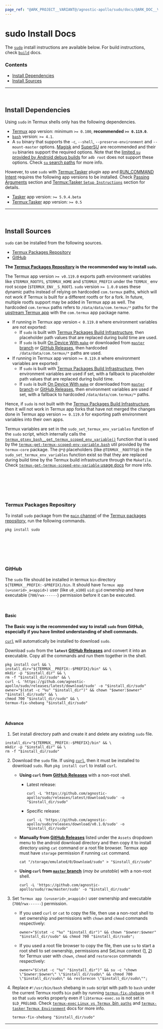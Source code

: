 ```yaml
---
page_ref: "@ARK_PROJECT__VARIANT@/agnostic-apollo/sudo/docs/@ARK_DOC__VERSION@/install/index.md"
---
```


# sudo Install Docs

<!-- @ARK_DOCS__HEADER_PLACEHOLDER@ -->

The [`sudo`](https://github.com/agnostic-apollo/sudo) install instructions are available below. For build instructions, check [`build`](../developer/build/index.md) docs.

### Contents

- [Install Dependencies](#install-dependencies)
- [Install Sources](#install-sources)

---

&nbsp;





## Install Dependencies

Using `sudo` in Termux shells only has the following dependencies.

- [Termux](https://github.com/termux/termux-app) app version: minimum `>= 0.100`, **recommended `>= 0.119.0`**.
- [`bash`](https://www.gnu.org/software/bash/manual/bash.html) version: `>= 4.1`.
- A `su` binary that supports the `-c`, `--shell`, `--preserve-environment` and `--mount-master` options. [Magisk](https://github.com/topjohnwu/Magisk) and [SuperSU](https://su.chainfire.eu/) are recommended and their `su` binaries support the required options. Note that the [limited `su` provided by Android debug builds](https://cs.android.com/android/platform/superproject/+/master:system/extras/su/su.cpp) for `adb root` does not support these options. Check [`su` search paths](../usage/index.md#su-search-paths) for more info.

However, to use `sudo` with [Termux:Tasker](https://github.com/termux/termux-tasker) plugin app and [RUN_COMMAND Intent](https://github.com/termux/termux-app/wiki/RUN_COMMAND-Intent) requires the following app versions to be installed. Check [Passing Arguments](../usage/index.md#passing-arguments) section and [Termux:Tasker `Setup Instructions`](https://github.com/termux/termux-tasker#setup-instructions) section for details.

- [Tasker](https://play.google.com/store/apps/details?id=net.dinglisch.android.taskerm) app version: `>= 5.9.4.beta`
- [Termux:Tasker](https://github.com/termux/termux-tasker) app version: `>= 0.5`

---

&nbsp;





## Install Sources

`sudo` can be installed from the following sources.

- [Termux Packages Repository](#termux-packages-repository)
- [GitHub](#github)

**The [Termux Packages Repository](#termux-packages-repository) is the recommended way to install `sudo`.**

The Termux app version `>= v0.119.0` exports path environment variables like `$TERMUX_ROOTFS`, `$TERMUX_HOME` and `$TERMUX_PREFIX` under the `TERMUX_` env root scope (`$TERMUX_ENV__S_ROOT`). `sudo` version `>= 1.0.0` uses these dynamic paths instead of relying on hardcoded `com.termux` paths, which will not work if Termux is built for a different rootfs or for a fork. In future, multiple rootfs support may be added in Termux app as well. The hardcoded `com.termux` paths refers to `/data/data/com.termux/*` paths for the [upstream Termux app](https://github.com/termux/termux-app) with the `com.termux` app package name.

- If running in Termux app version `< 0.119.0` where environment variables are not exported:  
    - If `sudo` is built with [Termux Packages Build Infrastructure](../developer/build/index.md#termux-packages-build-infrastructure), then placeholder path values that are replaced during build time are used.  
    - If `sudo` is built [On Device With `make`](../developer/build/index.md#on-device-with-make) or downloaded from [`master` branch](https://github.com/agnostic-apollo/sudo/blob/master/sudo) or [GitHub Releases](https://github.com/agnostic-apollo/sudo/releases), then hardcoded `/data/data/com.termux/*` paths are used.  
- If running in Termux app version `>= 0.119.0` where environment variables are exported:  
    - If `sudo` is built with [Termux Packages Build Infrastructure](../developer/build/index.md#termux-packages-build-infrastructure), then environment variables are used if set, with a fallback to placeholder path values that are replaced during build time.  
    - If `sudo` is built [On Device With `make`](../developer/build/index.md#on-device-with-make) or downloaded from [`master` branch](https://github.com/agnostic-apollo/sudo/blob/master/sudo) or [GitHub Releases](https://github.com/agnostic-apollo/sudo/releases), then environment variables are used if set, with a fallback to hardcoded `/data/data/com.termux/*` paths.  

Hence, if `sudo` is not built with the [Termux Packages Build Infrastructure](../developer/build/index.md#termux-packages-build-infrastructure), then it will not work in Termux app forks that have not merged the changes done in Termux app version `>= 0.119.0` for exporting path environment variables into their own apps.

Termux variables are set in the `sudo_set_termux_env_variables` function of the `sudo` script, which internally calls the [`termux_gtsev_bash__get_termux_scoped_env_variable()`](https://github.com/termux/termux-packages//blob/master/packages/termux-core/src/scripts/termux_gtsev_bash__get_termux_scoped_env_variable) function that is used by the [`termux-get-termux-scoped-env-variable.bash`](https://github.com/termux/termux-core-package/blob/v0.1.0/src/scripts/termux-get-termux-scoped-env-variable.bash.in) util provided by the `termux-core` package. The `@*@` placeholders (like `@TERMUX__ROOTFS@`) in the `sudo_set_termux_env_variables` function exist so that they are replaced during build time by the Termux build infrastructure through the `Makefile`. Check [`termux-get-termux-scoped-env-variable` usage docs](https://github.com/termux/termux-core-package/blob/master/site/pages/en/projects/docs/usage/utils/.md) for more info.

## &nbsp;

&nbsp;



### Termux Packages Repository

To install `sudo` package from the [`main` channel](https://github.com/termux/termux-packages/blob/master/packages/sudo/build.sh) of the [Termux packages repository](https://packages.termux.dev), run the following commands.

```shell
pkg install sudo
```

## &nbsp;

&nbsp;



### GitHub

The `sudo` file should be installed in termux `bin` directory `${TERMUX__PREFIX:-$PREFIX}/bin`. It should have `Termux app (u<userid>_a<appid>)` user (like `u0_a100`) `uid:gid` ownership and have executable (`700`/`rwx------`) permission before it can be executed.

&nbsp;

#### Basic

**The Basic way is the recommended way to install `sudo` from GitHub, especially if you have limited understanding of shell commands.**

[`curl`](https://curl.se) will automatically be installed to download `sudo`.

Download `sudo` from the **`latest` [GitHub Releases](https://github.com/agnostic-apollo/sudo/releases)** and convert it into an executable. Copy all the commands and run them together in the shell.

```shell
pkg install curl && \
install_dir="${TERMUX__PREFIX:-$PREFIX}/bin" && \
mkdir -p "$install_dir" && \
rm -f "$install_dir/sudo" && \
curl -L 'https://github.com/agnostic-apollo/sudo/releases/latest/download/sudo' -o "$install_dir/sudo"
owner="$(stat -c "%u" "$install_dir")" && chown "$owner:$owner" "$install_dir/sudo" && \
chmod 700 "$install_dir/sudo" && \
termux-fix-shebang "$install_dir/sudo"
```

&nbsp;

#### Advance

1. Set install directory path and create it and delete any existing `sudo` file.  

```shell
install_dir="${TERMUX__PREFIX:-$PREFIX}/bin" && \
mkdir -p "$install_dir" && \
rm -f "$install_dir/sudo"
```

2. Download the `sudo` file. If using [`curl`](https://curl.se), then it must be installed to download `sudo`. Run `pkg install curl` to install `curl`.  

    - **Using `curl` from [GitHub Releases](https://github.com/agnostic-apollo/sudo/releases)** with a non-root shell.  
        - Latest release:  

            `curl -L 'https://github.com/agnostic-apollo/sudo/releases/latest/download/sudo' -o "$install_dir/sudo"`  

        - Specific release:  

            `curl -L 'https://github.com/agnostic-apollo/sudo/releases/download/v0.1.0/sudo' -o "$install_dir/sudo"`  

    - **Manually from [GitHub Releases](https://github.com/agnostic-apollo/sudo/releases)** listed under the `Assets` dropdown menu to the android download directory and then copy it to install directory using `cat` command or a root file browser. Termux app must have `storage` permission if running `cat` command.  

       `cat "/storage/emulated/0/Download/sudo" > "$install_dir/sudo"`  

    - **Using `curl` from [`master` branch](https://github.com/agnostic-apollo/sudo/tree/master)** (*may be unstable*) with a non-root shell.  

        `curl -L 'https://github.com/agnostic-apollo/sudo/raw/master/sudo' -o "$install_dir/sudo"`  

3. Set `Termux app (u<userid>_a<appid>)` user ownership and executable (`700`/`rwx------`) permission.  

    - If you used `curl` or `cat` to copy the file, then use a non-root shell to set ownership and permissions with `chown` and `chmod` commands respectively:  

        `owner="$(stat -c "%u" "$install_dir")" && chown "$owner:$owner" "$install_dir/sudo" && chmod 700 "$install_dir/sudo";`  

    - If you used a root file browser to copy the file, then use `su` to start a root shell to set ownership, permissions and SeLinux context ([1](https://github.com/agnostic-apollo/Android-Docs/blob/master/site/pages/en/projects/docs/os/selinux/security-context.md), [2](https://github.com/agnostic-apollo/Android-Docs/blob/master/site/pages/en/projects/docs/os/selinux/context-types.md)) for Termux user with `chown`, `chmod` and `restorecon` commands respectively:  

    	`owner="$(stat -c "%u" "$install_dir")" && su -c "chown \"$owner:$owner\" \"$install_dir/sudo\" && chmod 700 \"$install_dir/sudo\" && restorecon \"$install_dir/sudo\"";`  

4. Replace `#!/usr/bin/bash` shebang in `sudo` script with path to `bash` under the current Termux rootfs `bin` path by running [`termux-fix-shebang`](https://github.com/termux/termux-tools/blob/master/scripts/termux-fix-shebang.in) on it so that `sudo` works properly even if `libtermux-exec.so` is not set in `$LD_PRELOAD`. Check [`termux-exec` `Linux vs Termux `bin` paths`](https://github.com/termux/termux-exec-package/blob/master/site/pages/en/projects/docs/technical/index.md#linux-vs-termux-bin-paths) and [`termux-tasker` `Termux Environment`](https://github.com/termux/termux-tasker#termux-environment) docs for more info.

    `termux-fix-shebang "$install_dir/sudo"`


---

&nbsp;
